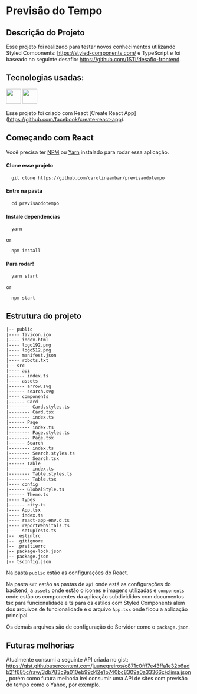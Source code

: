 # Previsão do Tempo

## Descrição do Projeto

Esse projeto foi realizado para testar novos conhecimentos utilizando Styled Components: https://styled-components.com/ e TypeScript e foi baseado no seguinte desafio: https://github.com/1STi/desafio-frontend.

## Tecnologias usadas:

<img src="https://cdn.jsdelivr.net/gh/devicons/devicon/icons/typescript/typescript-original.svg" width="40" height="40" /> <img src="https://cdn.jsdelivr.net/gh/devicons/devicon/icons/react/react-original-wordmark.svg" width="40" height="40" />


Esse projeto foi criado com React [Create React App] (https://github.com/facebook/create-react-app).

## Começando com React

Você precisa ter [NPM](https://nodejs.org/en/) ou [Yarn](https://yarnpkg.com/pt-BR/) instalado para rodar essa aplicação.

#### Clone esse projeto

```
  git clone https://github.com/carolineambar/previsaodotempo
```

#### Entre na pasta

```
  cd previsaodotempo
```

#### Instale dependencias

```
  yarn
```

or

```
  npm install
```

#### Para rodar!

```
  yarn start
```

or

```
  npm start
```

## Estrutura do projeto

```shell
|-- public
|---- favicon.ico
|---- index.html
|---- logo192.png
|---- logo512.png
|---- manifest.json
|---- robots.txt
|-- src
|---- api
|------ index.ts
|---- assets
|------ arrow.svg
|------ search.svg
|---- components
|------ Card
|-------- Card.styles.ts
|-------- Card.tsx
|-------- index.ts
|------ Page
|-------- index.ts
|-------- Page.styles.ts
|-------- Page.tsx
|------ Search
|-------- index.ts
|-------- Search.styles.ts
|-------- Search.tsx
|------ Table
|-------- index.ts
|-------- Table.styles.ts
|-------- Table.tsx
|---- config
|------ GlobalStyle.ts
|------ Theme.ts
|---- types
|------ city.ts
|---- App.tsx
|---- index.ts
|---- react-app-env.d.ts
|---- reportWebVitals.ts
|---- setupTests.ts
|-- .eslintrc
|-- .gitignore
|-- .prettierrc
|-- package-lock.json
|-- package.json
|-- tsconfig.json
```

Na pasta ```public``` estão as configurações do React.

Na pasta ```src``` estão as pastas de ```api``` onde está as configurações do backend, a ```assets``` onde estão o ícones e imagens utilizadas e ```components``` onde estão os componentes da aplicação subdivididos com documentos tsx para funcionalidade e ts para os estilos com Styled Components além dos arquivos de funcionalidade e o arquivo ```App.tsx``` onde ficou a aplicação principal.

Os demais arquivos são de configuração do Servidor como o ```package.json```.

## Futuras melhorias 

Atualmente consumi a seguinte API criada no gist: https://gist.githubusercontent.com/juunegreiros/c871c0fff7e43ffa1e32b6adb21f685c/raw/3db783c9a010eb99d42e1b740bc8309a0a33366c/clima.json , porém como futura melhoria irei consumir uma API de sites com previsão do tempo como o Yahoo, por exemplo.

